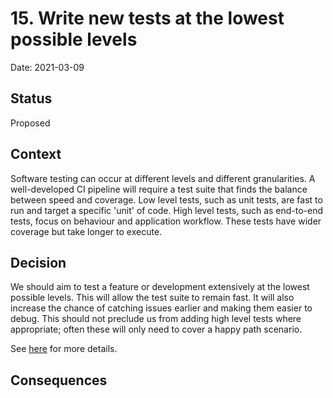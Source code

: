 # 15. Write new tests at the lowest possible levels

Date: 2021-03-09

## Status

Proposed

## Context

Software testing can occur at different levels and different granularities. A well-developed CI pipeline will require a test suite that finds the balance between speed and coverage. Low level tests, such as unit tests, are fast to run and target a specific 'unit' of code. High level tests, such as end-to-end tests, focus on behaviour and application workflow. These tests have wider coverage but take longer to execute.  


## Decision

We should aim to test a feature or development extensively at the lowest possible levels. This will allow the test suite to remain fast. It will also increase the chance of catching issues earlier and making them easier to debug. This should not preclude us from adding high level tests where appropriate; often these will only need to cover a happy path scenario. 

See [here](https://martinfowler.com/articles/practical-test-pyramid.html#TheTestPyramid) for more details.

## Consequences


